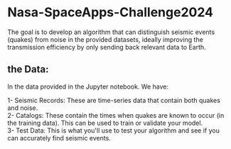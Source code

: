 # Nasa-SpaceApps-Challenge2024

The goal is to develop an algorithm that can distinguish seismic events (quakes) from noise in the provided datasets, ideally improving the transmission efficiency by only sending back relevant data to Earth.

## the Data:
In the data provided in the Jupyter notebook. We have:

1- Seismic Records: These are time-series data that contain both quakes and noise. </br>
2- Catalogs: These contain the times when quakes are known to occur (in the training data). This can be used to train or validate your model. </br>
3- Test Data: This is what you'll use to test your algorithm and see if you can accurately find seismic events.
